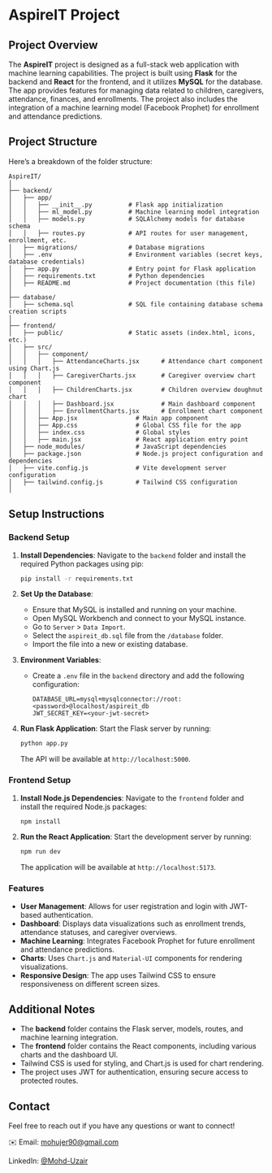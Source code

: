 
# AspireIT Project

## Project Overview

The **AspireIT** project is designed as a full-stack web application with machine learning capabilities. The project is built using **Flask** for the backend and **React** for the frontend, and it utilizes **MySQL** for the database. The app provides features for managing data related to children, caregivers, attendance, finances, and enrollments. The project also includes the integration of a machine learning model (Facebook Prophet) for enrollment and attendance predictions.

## Project Structure

Here’s a breakdown of the folder structure:

```
AspireIT/
│
├── backend/
│   ├── app/
│   │   ├── __init__.py          # Flask app initialization
│   │   ├── ml_model.py          # Machine learning model integration
│   │   ├── models.py            # SQLAlchemy models for database schema
│   │   ├── routes.py            # API routes for user management, enrollment, etc.
│   ├── migrations/              # Database migrations
│   ├── .env                     # Environment variables (secret keys, database credentials)
│   ├── app.py                   # Entry point for Flask application
│   ├── requirements.txt         # Python dependencies
│   ├── README.md                # Project documentation (this file)
│
├── database/
│   ├── schema.sql               # SQL file containing database schema creation scripts
│
├── frontend/
│   ├── public/                  # Static assets (index.html, icons, etc.)
│   ├── src/
│   │   ├── component/
│   │   │   ├── AttendanceCharts.jsx      # Attendance chart component using Chart.js
│   │   │   ├── CaregiverCharts.jsx       # Caregiver overview chart component
│   │   │   ├── ChildrenCharts.jsx        # Children overview doughnut chart
│   │   │   ├── Dashboard.jsx             # Main dashboard component
│   │   │   ├── EnrollmentCharts.jsx      # Enrollment chart component
│   │   ├── App.jsx                # Main app component
│   │   ├── App.css                # Global CSS file for the app
│   │   ├── index.css              # Global styles
│   │   ├── main.jsx               # React application entry point
│   ├── node_modules/              # JavaScript dependencies
│   ├── package.json               # Node.js project configuration and dependencies
│   ├── vite.config.js             # Vite development server configuration
│   ├── tailwind.config.js         # Tailwind CSS configuration
│
```

## Setup Instructions

### Backend Setup

1. **Install Dependencies**:
   Navigate to the `backend` folder and install the required Python packages using pip:

   ```bash
   pip install -r requirements.txt
   ```

2. **Set Up the Database**:
   - Ensure that MySQL is installed and running on your machine.
   - Open MySQL Workbench and connect to your MySQL instance.
   - Go to `Server` > `Data Import`.
   - Select the `aspireit_db.sql` file from the `/database` folder.
   - Import the file into a new or existing database.

3. **Environment Variables**:
   - Create a `.env` file in the `backend` directory and add the following configuration:

     ```env
     DATABASE_URL=mysql+mysqlconnector://root:<password>@localhost/aspireit_db
     JWT_SECRET_KEY=<your-jwt-secret>
     ```

4. **Run Flask Application**:
   Start the Flask server by running:

   ```bash
   python app.py
   ```

   The API will be available at `http://localhost:5000`.

### Frontend Setup

1. **Install Node.js Dependencies**:
   Navigate to the `frontend` folder and install the required Node.js packages:

   ```bash
   npm install
   ```

2. **Run the React Application**:
   Start the development server by running:

   ```bash
   npm run dev
   ```

   The application will be available at `http://localhost:5173`.

### Features

- **User Management**: Allows for user registration and login with JWT-based authentication.
- **Dashboard**: Displays data visualizations such as enrollment trends, attendance statuses, and caregiver overviews.
- **Machine Learning**: Integrates Facebook Prophet for future enrollment and attendance predictions.
- **Charts**: Uses `Chart.js` and `Material-UI` components for rendering visualizations.
- **Responsive Design**: The app uses Tailwind CSS to ensure responsiveness on different screen sizes.

## Additional Notes

- The **backend** folder contains the Flask server, models, routes, and machine learning integration.
- The **frontend** folder contains the React components, including various charts and the dashboard UI.
- Tailwind CSS is used for styling, and Chart.js is used for chart rendering.
- The project uses JWT for authentication, ensuring secure access to protected routes.

## Contact

Feel free to reach out if you have any questions or want to connect!

✉️ Email: [mohujer90@gmail.com](mailto:mohujer90@gmail.com)

 LinkedIn: [@Mohd-Uzair](https://www.linkedin.com/in/mohd-uzair-33b166204/)
